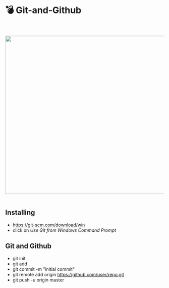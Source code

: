# 💣 Git-and-Github
<br>
<br>
<img src="https://github.githubassets.com/images/modules/open_graph/github-mark.png" width="900px" height="500px"/>
<br>
<br>

## Installing

- https://git-scm.com/download/win
- click on <em>Use Git from Windows Command Prompt</em>

## Git and Github 

- git init
- git add . 
- git commit -m "initial commit"
- git remote add origin https://github.com/user/repo.git
- git push -u origin master
